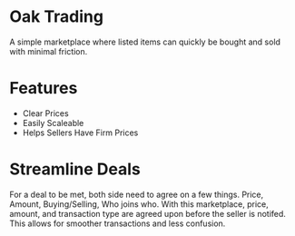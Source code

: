 # Oak Trading
A simple marketplace where listed items can quickly be bought and sold with minimal friction.

# Features
- Clear Prices
- Easily Scaleable
- Helps Sellers Have Firm Prices

# Streamline Deals
For a deal to be met, both side need to agree on a few things. Price, Amount, Buying/Selling, Who joins who. 
With this marketplace, price, amount, and transaction type are agreed upon before the seller is notifed. 
This allows for smoother transactions and less confusion.
